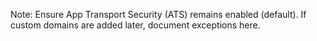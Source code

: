 Note: Ensure App Transport Security (ATS) remains enabled (default). If custom domains are added later, document exceptions here.


